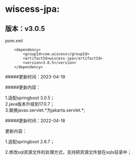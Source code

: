# wiscess-jpa:

## 版本：v3.0.5

pom.xml

```pom
    <dependency>
        <groupId>com.wiscess</groupId>
        <artifactId>wiscess-jpa</artifactId>
        <version>3.0.5</version>
    </dependency>
```
#####更新时间：2023-04-19

#####更新内容：

1.适配springboot 3.0.5；<br/>
2.java版本升级到17.0.7；<br/>
3.替换javax.servlet.\*为jakarta.servlet.\*;<br/>

#####更新时间：2022-04-18

更新内容：

1\.适配springboot 2.6.7；

2\.修改sql资源文件的处理方式，支持把资源文件放在sqls目录中；
